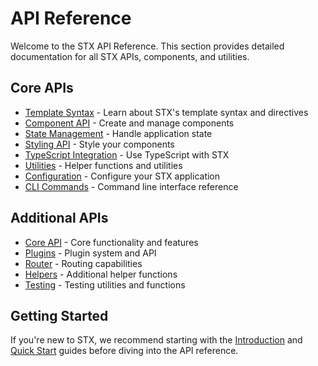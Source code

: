 # API Reference

Welcome to the STX API Reference. This section provides detailed documentation for all STX APIs, components, and utilities.

## Core APIs

- [Template Syntax](/api/template-syntax) - Learn about STX's template syntax and directives
- [Component API](/api/component) - Create and manage components
- [State Management](/api/state) - Handle application state
- [Styling API](/api/styling) - Style your components
- [TypeScript Integration](/api/typescript) - Use TypeScript with STX
- [Utilities](/api/utilities) - Helper functions and utilities
- [Configuration](/api/config) - Configure your STX application
- [CLI Commands](/api/cli) - Command line interface reference

## Additional APIs

- [Core API](/api/core) - Core functionality and features
- [Plugins](/api/plugins) - Plugin system and API
- [Router](/api/router) - Routing capabilities
- [Helpers](/api/helpers) - Additional helper functions
- [Testing](/api/testing) - Testing utilities and functions

## Getting Started

If you're new to STX, we recommend starting with the [Introduction](/guide/intro) and [Quick Start](/guide/usage) guides before diving into the API reference. 